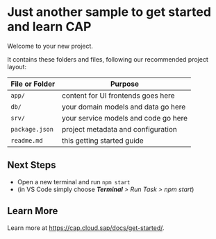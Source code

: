 # Just another sample to get started and learn CAP

Welcome to your new project.

It contains these folders and files, following our recommended project layout:

File or Folder | Purpose
---------|----------
`app/` | content for UI frontends goes here
`db/` | your domain models and data go here
`srv/` | your service models and code go here
`package.json` | project metadata and configuration
`readme.md` | this getting started guide


## Next Steps

- Open a new terminal and run `npm start` 
- (in VS Code simply choose _**Terminal** > Run Task > npm start_)



## Learn More

Learn more at https://cap.cloud.sap/docs/get-started/.
